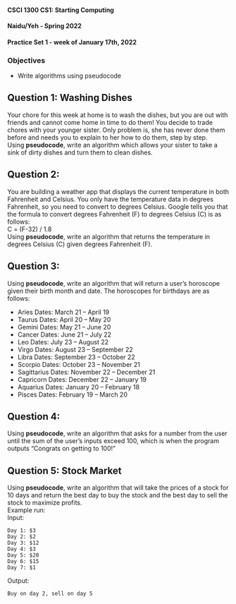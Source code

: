 #### **CSCI 1300 CS1: Starting Computing**
#### **Naidu/Yeh - Spring 2022**
#### **Practice Set 1 - week of January 17th, 2022**

### Objectives 
* Write algorithms using pseudocode

## Question 1: Washing Dishes
Your chore for this week at home is to wash the dishes, but you are out with friends and cannot come home in time to do them! 
You decide to trade chores with your younger sister. Only problem is, she has never done them before and needs you to explain to her how to do them, step by step. 
</br>
Using **pseudocode**, write an algorithm which allows your sister to take a sink of dirty dishes and turn them to clean dishes. 

## Question 2: 
You are building a weather app that displays the current temperature in both Fahrenheit and Celsius. You only have the temperature data in degrees Fahrenheit, so you need to convert to degrees Celsius. Google tells you that the formula to convert degrees Fahrenheit (F) to degrees Celsius (C) is as follows:
</br>C = (F-32) / 1.8
</br>
Using **pseudocode**, write an algorithm that returns the temperature in degrees Celsius (C) given degrees Fahrenheit (F).

## Question 3:
Using **pseudocode**, write an algorithm that will return a user’s horoscope given their birth month and date.
The horoscopes for birthdays are as follows:
* Aries Dates: March 21 – April 19
* Taurus Dates: April 20 – May 20
* Gemini Dates: May 21 – June 20
* Cancer Dates: June 21 – July 22
* Leo Dates: July 23 – August 22
* Virgo Dates: August 23 – September 22
* Libra Dates: September 23 – October 22
* Scorpio Dates: October 23 – November 21
* Sagittarius Dates: November 22 – December 21
* Capricorn Dates: December 22 – January 19
* Aquarius Dates: January 20 – February 18
* Pisces Dates: February 19 – March 20

## Question 4:
Using **pseudocode**, write an algorithm that asks for a number from the user until the sum of the user’s inputs exceed 100, which is when the program outputs “Congrats on getting to 100!”
## Question 5: Stock Market
Using **pseudocode**, write an algorithm that will take the prices of a stock for 10 days and return the best day to buy the stock and the best day to sell the stock to maximize profits.
</br>Example run:</br>
Input: 
```
Day 1: $3
Day 2: $2
Day 3: $12
Day 4: $3
Day 5: $20
Day 6: $15
Day 7: $1
```
Output:
```
Buy on day 2, sell on day 5
```
